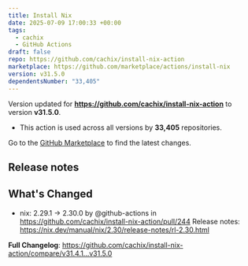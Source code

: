 ```yaml
---
title: Install Nix
date: 2025-07-09 17:00:33 +00:00
tags:
  - cachix
  - GitHub Actions
draft: false
repo: https://github.com/cachix/install-nix-action
marketplace: https://github.com/marketplace/actions/install-nix
version: v31.5.0
dependentsNumber: "33,405"
---
```



Version updated for **https://github.com/cachix/install-nix-action** to version **v31.5.0**.
- This action is used across all versions by **33,405** repositories.

Go to the [GitHub Marketplace](https://github.com/marketplace/actions/install-nix) to find the latest changes.

## Release notes

## What's Changed
* nix: 2.29.1 -> 2.30.0 by @github-actions in https://github.com/cachix/install-nix-action/pull/244
   Release notes: https://nix.dev/manual/nix/2.30/release-notes/rl-2.30.html

**Full Changelog**: https://github.com/cachix/install-nix-action/compare/v31.4.1...v31.5.0
